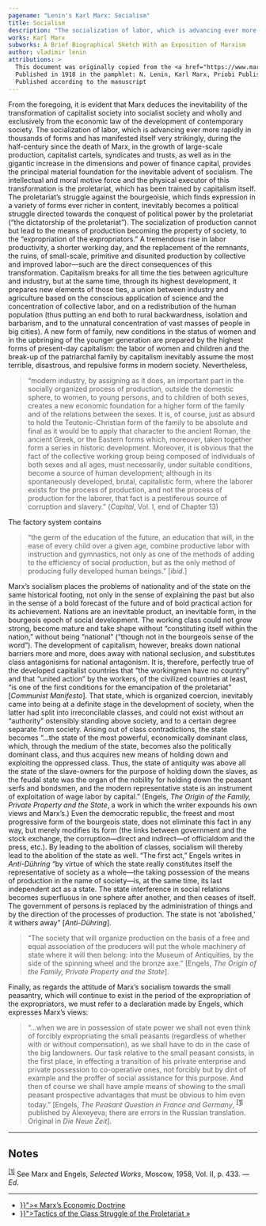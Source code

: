 ```yaml
---
pagename: "Lenin's Karl Marx: Socialism"
title: Socialism
description: "The socialization of labor, which is advancing ever more rapidly in thousands of forms and has manifested itself very strikingly, during the half-century since the death of Marx, in the growth of large-scale production, capitalist cartels, syndicates and trusts, as well as in the gigantic increase in the dimensions and power of finance capital, provides the principal material foundation for the inevitable advent of socialism. "
works: Karl Marx
subworks: A Brief Biographical Sketch With an Exposition of Marxism
author: vladimir lenin
attributions: >
  This document was originally copied from the <a href="https://www.marxists.org/archive/lenin/works/1914/granat/ch04.htm">Marxist Internet Archive</a>.<br><br>
  Published in 1918 in the pamphlet: N. Lenin, Karl Marx, Priobi Publishers, Moscow<br>
  Published according to the manuscript
---
```


From the foregoing, it is evident that Marx deduces the inevitability of the transformation of capitalist society into socialist society and wholly and exclusively from the economic law of the development of contemporary society. The socialization of labor, which is advancing ever more rapidly in thousands of forms and has manifested itself very strikingly, during the half-century since the death of Marx, in the growth of large-scale production, capitalist cartels, syndicates and trusts, as well as in the gigantic increase in the dimensions and power of finance capital, provides the principal material foundation for the inevitable advent of socialism. The intellectual and moral motive force and the physical executor of this transformation is the proletariat, which has been trained by capitalism itself. The proletariat’s struggle against the bourgeoisie, which finds expression in a variety of forms ever richer in content, inevitably becomes a political struggle directed towards the conquest of political power by the proletariat (“the dictatorship of the proletariat”). The socialization of production cannot but lead to the means of production becoming the property of society, to the “expropriation of the expropriators.” A tremendous rise in labor productivity, a shorter working day, and the replacement of the remnants, the ruins, of small-scale, primitive and disunited production by collective and improved labor—such are the direct consequences of this transformation. Capitalism breaks for all time the ties between agriculture and industry, but at the same time, through its highest development, it prepares new elements of those ties, a union between industry and agriculture based on the conscious application of science and the concentration of collective labor, and on a redistribution of the human population (thus putting an end both to rural backwardness, isolation and barbarism, and to the unnatural concentration of vast masses of people in big cities). A new form of family, new conditions in the status of women and in the upbringing of the younger generation are prepared by the highest forms of present-day capitalism: the labor of women and children and the break-up of the patriarchal family by capitalism inevitably assume the most terrible, disastrous, and repulsive forms in modern society. Nevertheless,

> “modern industry, by assigning as it does, an important part in the socially organized process of production, outside the domestic sphere, to women, to young persons, and to children of both sexes, creates a new economic foundation for a higher form of the family and of the relations between the sexes. It is, of course, just as absurd to hold the Teutonic-Christian form of the family to be absolute and final as it would be to apply that character to the ancient Roman, the ancient Greek, or the Eastern forms which, moreover, taken together form a series in historic development. Moreover, it is obvious that the fact of the collective working group being composed of individuals of both sexes and all ages, must necessarily, under suitable conditions, become a source of human development; although in its spontaneously developed, brutal, capitalistic form, where the laborer exists for the process of production, and not the process of production for the laborer, that fact is a pestiferous source of corruption and slavery.” (*Capital*, Vol. I, end of Chapter 13)

The factory system contains

> “the germ of the education of the future, an education that will, in the ease of every child over a given age, combine productive labor with instruction and gymnastics, not only as one of the methods of adding to the efficiency of social production, but as the only method of producing fully developed human beings.” [*ibid.*]

Marx’s socialism places the problems of nationality and of the state on the same historical footing, not only in the sense of explaining the past but also in the sense of a bold forecast of the future and of bold practical action for its achievement. Nations are an inevitable product, an inevitable form, in the bourgeois epoch of social development. The working class could not grow strong, become mature and take shape without “constituting itself within the nation,” without being “national” (“though not in the bourgeois sense of the word”). The development of capitalism, however, breaks down national barriers more and more, does away with national seclusion, and substitutes class antagonisms for national antagonism. It is, therefore, perfectly true of the developed capitalist countries that “the workingmen have no country” and that “united action” by the workers, of the civilized countries at least, “is one of the first conditions for the emancipation of the proletariat” [*Communist Manifesto*]. That state, which is organized coercion, inevitably came into being at a definite stage in the development of society, when the latter had split into irreconcilable classes, and could not exist without an “authority” ostensibly standing above society, and to a certain degree separate from society. Arising out of class contradictions, the state becomes “...the state of the most powerful, economically dominant class, which, through the medium of the state, becomes also the politically dominant class, and thus acquires new means of holding down and exploiting the oppressed class. Thus, the state of antiquity was above all the state of the slave-owners for the purpose of holding down the slaves, as the feudal state was the organ of the nobility for holding down the peasant serfs and bondsmen, and the modern representative state is an instrument of exploitation of wage labor by capital.” (Engels, *The Origin of the Family, Private Property and the State*, a work in which the writer expounds his own views and Marx’s.) Even the democratic republic, the freest and most progressive form of the bourgeois state, does not eliminate this fact in any way, but merely modifies its form (the links between government and the stock exchange, the corruption—direct and indirect—of officialdom and the press, etc.). By leading to the abolition of classes, socialism will thereby lead to the abolition of the state as well. “The first act,” Engels writes in *Anti-Dühring* “by virtue of which the state really constitutes itself the representative of society as a whole—the taking possession of the means of production in the name of society—is, at the same time, its last independent act as a state. The state interference in social relations becomes superfluous in one sphere after another, and then ceases of itself. The government of persons is replaced by the administration of things and by the direction of the processes of production. The state is not ‘abolished,’ it withers away” [*Anti-Dühring*].

> “The society that will organize production on the basis of a free and equal association of the producers will put the whole machinery of state where it will then belong: into the Museum of Antiquities, by the side of the spinning wheel and the bronze axe.” [Engels, *The Origin of the Family, Private Property and the State*].

Finally, as regards the attitude of Marx’s socialism towards the small peasantry, which will continue to exist in the period of the expropriation of the expropriators, we must refer to a declaration made by Engels, which expresses Marx’s views:

> “...when we are in possession of state power we shall not even think of forcibly expropriating the small peasants (regardless of whether with or without compensation), as we shall have to do in the case of the big landowners. Our task relative to the small peasant consists, in the first place, in effecting a transition of his private enterprise and private possession to co-operative ones, not forcibly but by dint of example and the proffer of social assistance for this purpose. And then of course we shall have ample means of showing to the small peasant prospective advantages that must be obvious to him even today.” [Engels, *The Peasant Question in France and Germany*, <sup><a href="#1">[1]</a></sup> published by Alexeyeva; there are errors in the Russian translation. Original in *Die Neue Zeit*].

<hr>

## Notes

<sup><a name="1" href="#1">[1]</a></sup> See Marx and Engels, *Selected Works*, Moscow, 1958, Vol. II, p. 433. —*Ed*.

<hr>

<ul class="nav-links">
    <li><a href="{{< ref "marxs-economic-doctrine.md" >}}">« Marx’s Economic Doctrine</li>
    <li><a href="{{< ref "tactics.md" >}}">Tactics of the Class Struggle of the Proletariat »</a></li>
</ul>